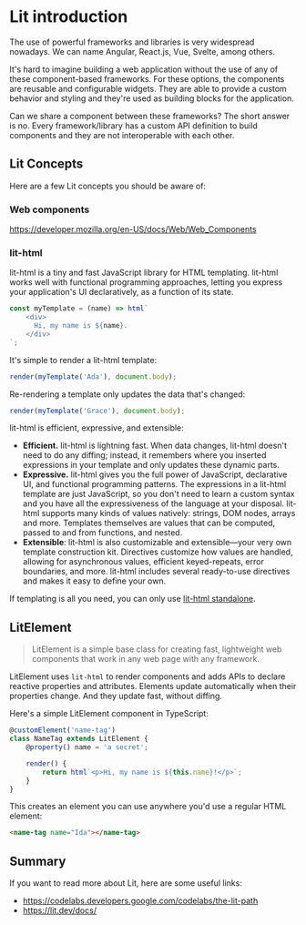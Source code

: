 # Lit introduction

The use of powerful frameworks and libraries is very widespread nowadays. We can name Angular, React.js, Vue, Svelte, among others.

It's hard to imagine building a web application without the use of any of these component-based frameworks. For these options, the components are reusable and configurable widgets. They are able to provide a custom behavior and styling and they're used as building blocks for the application.

Can we share a component between these frameworks? The short answer is no. Every framework/library has a custom API definition to build components and they are not interoperable with each other.

## Lit Concepts

Here are a few Lit concepts you should be aware of:

### Web components

<https://developer.mozilla.org/en-US/docs/Web/Web_Components>

### lit-html

lit-html is a tiny and fast JavaScript library for HTML templating. lit-html works well with functional programming approaches, letting you express your application's UI declaratively, as a function of its state.

```js
const myTemplate = (name) => html`
    <div>
      Hi, my name is ${name}.
    </div>
`;
```

It's simple to render a lit-html template:

```js
render(myTemplate('Ada'), document.body);
```

Re-rendering a template only updates the data that's changed:

```js
render(myTemplate('Grace'), document.body);
```

lit-html is efficient, expressive, and extensible:

- **Efficient.** lit-html is lightning fast. When data changes, lit-html doesn't need to do any diffing; instead, it remembers where you inserted expressions in your template and only updates these dynamic parts.
- **Expressive.** lit-html gives you the full power of JavaScript, declarative UI, and functional programming patterns. The expressions in a lit-html template are just JavaScript, so you don't need to learn a custom syntax and you have all the expressiveness of the language at your disposal. lit-html supports many kinds of values natively: strings, DOM nodes, arrays and more. Templates themselves are values that can be computed, passed to and from functions, and nested.
- **Extensible**: lit-html is also customizable and extensible—your very own template construction kit. Directives customize how values are handled, allowing for asynchronous values, efficient keyed-repeats, error boundaries, and more. lit-html includes several ready-to-use directives and makes it easy to define your own.

If templating is all you need, you can only use [lit-html standalone](https://lit.dev/docs/libraries/standalone-templates/).

## LitElement

> LitElement is a simple base class for creating fast, lightweight web components that work in any web page with any framework.

LitElement uses `lit-html` to render components and adds APIs to declare reactive properties and attributes. Elements update automatically when their properties change. And they update fast, without diffing.

Here's a simple LitElement component in TypeScript:

```ts
@customElement('name-tag')
class NameTag extends LitElement {
    @property() name = 'a secret';

    render() {
        return html`<p>Hi, my name is ${this.name}!</p>`;
    }
}
```

This creates an element you can use anywhere you'd use a regular HTML element:

```html
<name-tag name="Ida"></name-tag>
```

## Summary

If you want to read more about Lit, here are some useful links:

- <https://codelabs.developers.google.com/codelabs/the-lit-path>
- <https://lit.dev/docs/>
